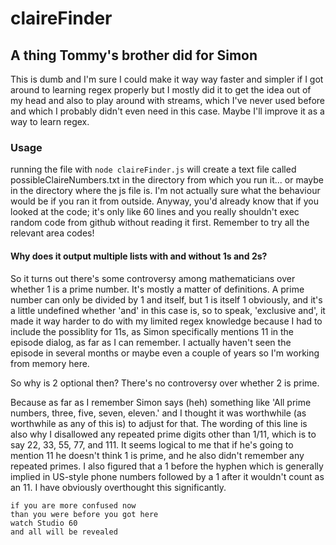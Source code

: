 # claireFinder
## A thing Tommy's brother did for Simon

This is dumb and I'm sure I could make it way way faster and simpler if I got around to learning regex properly but I mostly did it to get the idea out of my head and also to play around with streams, which I've never used before and which I probably didn't even need in this case. Maybe I'll improve it as a way to learn regex.

### Usage

running the file with `node claireFinder.js` will create a text file called possibleClaireNumbers.txt in the directory from which you run it... or maybe in the directory where the js file is. I'm not actually sure what the behaviour would be if you ran it from outside. Anyway, you'd already know that if you looked at the code; it's only like 60 lines and you really shouldn't exec random code from github without reading it first. Remember to try all the relevant area codes!

#### Why does it output multiple lists with and without 1s and 2s?

So it turns out there's some controversy among mathematicians over whether 1 is a prime number. It's mostly a matter of definitions. A prime number can only be divided by 1 and itself, but 1 is itself 1 obviously, and it's a little undefined whether 'and' in this case is, so to speak, 'exclusive and', it made it way harder to do with my limited regex knowledge because I had to include the possiblity for 11s, as Simon specifically mentions 11 in the episode dialog, as far as I can remember. I actually haven't seen the episode in several months or maybe even a couple of years so I'm working from memory here.

So why is 2 optional then? There's no controversy over whether 2 is prime.

Because as far as I remember Simon says (heh) something like 'All prime numbers, three, five, seven, eleven.' and I thought it was worthwhile (as worthwhile as any of this is) to adjust for that. The wording of this line is also why I disallowed any repeated prime digits other than 1/11, which is to say 22, 33, 55, 77, and 111. It seems logical to me that if he's going to mention 11 he doesn't think 1 is prime, and he also didn't remember any repeated primes. I also figured that a 1 before the hyphen which is generally implied in US-style phone numbers followed by a 1 after it wouldn't count as an 11. I have obviously overthought this significantly.

```
if you are more confused now
than you were before you got here
watch Studio 60
and all will be revealed
```
